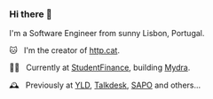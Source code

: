 ### Hi there 👋

I'm a Software Engineer from sunny Lisbon, Portugal.

🐱 &nbsp; I'm the creator of [http.cat](https://http.cat).

👨‍💻 &nbsp; Currently at [StudentFinance](https://studentfinance.com), building
[Mydra](https://mydra.io).

🕰 &nbsp; Previously at [YLD](https://github.com/yldio), [Talkdesk](https://github.com/talkdesk), [SAPO](https://github.com/sapo) and others...
